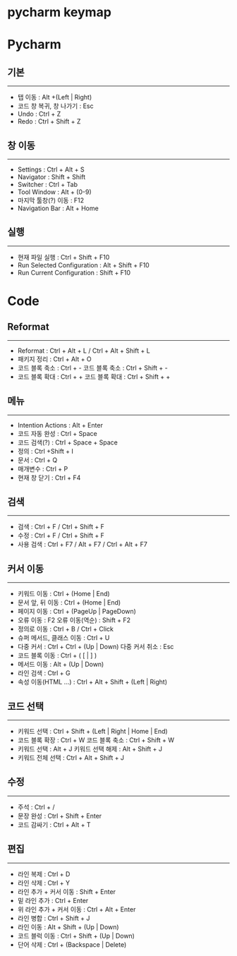 # pycharm keymap

# Pycharm

## 기본

---

- 탭 이동 : Alt +(Left | Right)
- 코드 창 복귀, 창 나가기 : Esc
- Undo : Ctrl + Z
- Redo : Ctrl + Shift + Z

## 창 이동

---

- Settings : Ctrl + Alt + S
- Navigator : Shift + Shift
- Switcher : Ctrl + Tab
- Tool Window : Alt + (0-9)
- 마지막 툴창(?) 이동 : F12
- Navigation Bar : Alt + Home

## 실행

---

- 현재 파일 실행 : Ctrl + Shift + F10
- Run Selected Configuration : Alt + Shift + F10
- Run Current Configuration : Shift + F10

# Code

## Reformat

---

- Reformat : Ctrl + Alt + L / Ctrl + Alt + Shift + L
- 패키지 정리 : Ctrl + Alt + O
- 코드 블록 축소 : Ctrl + -
코드 블록 축소 : Ctrl + Shift + -
- 코드 블록 확대 : Ctrl + +
코드 블록 확대 : Ctrl + Shift + +

## 메뉴

---

- Intention Actions : Alt + Enter
- 코드 자동 완성 : Ctrl + Space
- 코드 검색(?) : Ctrl + Space + Space
- 정의 : Ctrl +Shift + I
- 문서 : Ctrl + Q
- 매개변수 : Ctrl + P
- 현재 창 닫기 : Ctrl + F4

## 검색

---

- 검색 : Ctrl + F / Ctrl + Shift + F
- 수정 : Ctrl + F / Ctrl + Shift + F
- 사용 검색 : Ctrl + F7 / Alt + F7 / Ctrl + Alt + F7

## 커서 이동

---

- 키워드 이동 : Ctrl + (Home | End)
- 문서 앞, 뒤 이동 : Ctrl + (Home | End)
- 페이지 이동 : Ctrl + (PageUp | PageDown)
- 오류 이동 : F2
오류 이동(역순) : Shift + F2
- 정의로 이동 : Ctrl + B / Ctrl + Click
- 슈퍼 메서드, 클래스 이동 : Ctrl + U
- 다중 커서 : Ctrl + Ctrl + (Up | Down)
다중 커서 취소 : Esc
- 코드 블록 이동 : Ctrl + ( [ | ] )
- 메서드 이동 : Alt + (Up | Down)
- 라인 검색 : Ctrl + G
- 속성 이동(HTML ...) : Ctrl + Alt + Shift + (Left | Right)

## 코드 선택

---

- 키워드 선택 : Ctrl + Shift + (Left | Right | Home | End)
- 코드 블록 확장 : Ctrl + W
코드 블록 축소 : Ctrl + Shift + W
- 키워드 선택 : Alt + J
키워드 선택 해제 : Alt + Shift + J
- 키워드 전체 선택 : Ctrl + Alt + Shift + J

## 수정

---

- 주석 : Ctrl + /
- 문장 완성 : Ctrl + Shift + Enter
- 코드 감싸기 : Ctrl + Alt + T

## 편집

---

- 라인 복제 : Ctrl + D
- 라인 삭제 : Ctrl + Y
- 라인 추가 + 커서 이동 : Shift + Enter
- 밑 라인 추가 : Ctrl + Enter
- 위 라인 추가 + 커서 이동 : Ctrl + Alt + Enter
- 라인 병합 : Ctrl + Shift + J
- 라인 이동 : Alt + Shift + (Up | Down)
- 코드 블럭 이동 : Ctrl + Shift + (Up | Down)
- 단어 삭제 : Ctrl + (Backspace | Delete)